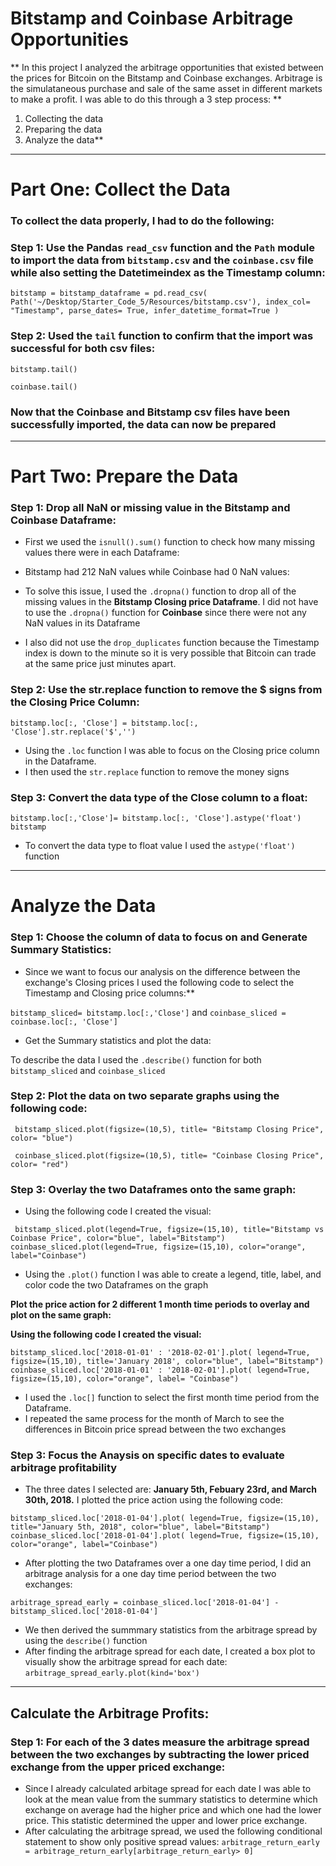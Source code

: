 # Bitstamp and Coinbase Arbitrage Opportunities

** In this project I analyzed the arbitrage opportunities that existed between the prices for Bitcoin on the Bitstamp and Coinbase exchanges.  Arbitrage is the simulataneous purchase and sale of the same asset in different markets to make a profit.  I was able to do this through a 3 step process: **
1. Collecting the data 
2. Preparing the data 
3. Analyze the data**
---
# **Part One: Collect the Data**
### To collect the data properly, I had to do the following:

### Step 1: Use the Pandas `read_csv` function and the `Path` module to import the data from `bitstamp.csv` and the `coinbase.csv` file while also setting the Datetimeindex as the Timestamp column:

`bitstamp = bitstamp_dataframe = pd.read_csv(
Path('~/Desktop/Starter_Code_5/Resources/bitstamp.csv'),
index_col= "Timestamp",
parse_dates= True,
infer_datetime_format=True
)`

### Step 2: Used the `tail` function to confirm that the import was successful for both csv files:

`bitstamp.tail()`

`coinbase.tail()`

### Now that the Coinbase and Bitstamp csv files have been successfully imported, the data can now be prepared 

---
# **Part Two: Prepare the Data**

### Step 1: Drop all NaN or missing value in the Bitstamp and Coinbase Dataframe:

* First we used the `isnull().sum()` function to check how many missing values there were in each Dataframe:

* Bitstamp had 212 NaN values while Coinbase had 0 NaN values:
* To solve this issue, I used the `.dropna()` function to drop all of the missing values in the **Bitstamp Closing price Dataframe**.  I did not have to use the `.dropna()` function for **Coinbase** since there were not any NaN values in its Dataframe
* I also did not use the `drop_duplicates` function because the Timestamp index is down to the minute so it is very possible that Bitcoin can trade at the same price just minutes apart.  

### Step 2: Use the str.replace function to remove the $ signs from the Closing Price Column:

`bitstamp.loc[:, 'Close'] = bitstamp.loc[:, 'Close'].str.replace('$','')`
* Using the `.loc` function I was able to focus on the Closing price column in the Dataframe.  
* I then used the `str.replace` function to remove the money signs

### Step 3: Convert the data type of the Close column to a float:

`bitstamp.loc[:,'Close']= bitstamp.loc[:, 'Close'].astype('float')
bitstamp`
* To convert the data type to float value I used the  `astype('float')` function 

---
# **Analyze the Data**

### Step 1: Choose the column of data to focus on and Generate Summary Statistics:

* Since we want to focus our analysis on the difference between the exchange's Closing prices I used the following code to select the Timestamp and Closing price columns:**  

`bitstamp_sliced= bitstamp.loc[:,'Close']` and  `coinbase_sliced = coinbase.loc[:, 'Close']` 

*  Get the Summary statistics and plot the data:

To describe the data I used the `.describe()` function for both `bitstamp_sliced` and `coinbase_sliced`

### Step 2:  Plot the data on two separate graphs using the following code: 

` bitstamp_sliced.plot(figsize=(10,5), title= "Bitstamp Closing Price", color= "blue")`

` coinbase_sliced.plot(figsize=(10,5), title= "Coinbase Closing Price", color= "red")`

### Step 3: Overlay the two Dataframes onto the same graph:

* Using the following code I created the visual:

` bitstamp_sliced.plot(legend=True, figsize=(15,10), title="Bitstamp vs Coinbase Price", color="blue", label="Bitstamp")
coinbase_sliced.plot(legend=True, figsize=(15,10), color="orange", label="Coinbase")`
* Using the `.plot()` function I was able to create a legend,  title, label, and color code the two Dataframes on the graph

**Plot the price action for 2 different 1 month time periods to overlay and plot on the same graph:**

**Using the following code I created the visual:**

`bitstamp_sliced.loc['2018-01-01' : '2018-02-01'].plot(
legend=True, figsize=(15,10), title='January 2018', color="blue", label="Bitstamp")
coinbase_sliced.loc['2018-01-01' : '2018-02-01'].plot(
legend=True, figsize=(15,10), color="orange", label= "Coinbase")`
* I used the `.loc[]` function to select the first month time period from the Dataframe. 
* I repeated the same process for the month of March to see the differences in Bitcoin price spread between the two exchanges
### Step 3: Focus the Anaysis on specific dates to evaluate arbitrage profitability
* The three dates I selected are: **January 5th, Febuary 23rd, and March 30th, 2018.**  I plotted the price action using the following code:

`bitstamp_sliced.loc['2018-01-04'].plot(
legend=True, figsize=(15,10), title="January 5th, 2018", color="blue", label="Bitstamp")
coinbase_sliced.loc['2018-01-04'].plot(
legend=True, figsize=(15,10), color="orange", label="Coinbase")`

* After plotting the two Dataframes over a one day time period, I did an arbitrage analysis for a one day time period between the two exchanges:

`arbitrage_spread_early = coinbase_sliced.loc['2018-01-04'] - bitstamp_sliced.loc['2018-01-04']`

* We then derived the summmary statistics from the arbitrage spread by using the `describe()` function
* After finding the arbitrage spread for each date, I created a box plot to visually show the arbitrage spread for each date:
`arbitrage_spread_early.plot(kind='box')`

---
## Calculate the Arbitrage Profits:

### Step 1: For each of the 3 dates measure the arbitrage spread between the two exchanges by subtracting the lower priced exchange from the upper priced exchange:
* Since I already calculated arbitage spread for each date I was able to look at the mean value from the summary statistics to determine which exchange on average had the higher price and which one had the lower price.  This statistic determined the upper and lower price exchange. 
* After calculating the arbitrage spread, we used the following conditional statement to show only positive spread values: `arbitrage_return_early = arbitrage_return_early[arbitrage_return_early> 0]` 




















